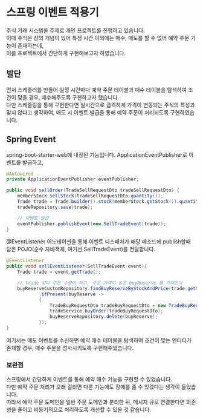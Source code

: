 # 스프링 이벤트 적용기
주식 거래 시스템을 주제로 개인 프로젝트를 진행하고 있습니다.  
이때 주식은 장의 개념이 있어 특정 시간 이외에는 매수, 매도를 할 수 없어 예약 주문 기능이 존재하는데,  
이를 프로젝트에서 간단하게 구현해보고자 하였습니다.
## 발단
먼저 스케줄러를 만들어 일정 시간마다 예약 주문 테이블과 매수 테이블을 탐색하여 조건이 맞을 경우, 매수해주도록 구현하고자 했습니다.  
다만 스케줄링을 통해 구현한다면 실시간으로 급격하게 가격이 변동되는 주식의 특성과 맞지 않다고 생각하여, 매도 시 이벤트 발급을 통해 예약 주문이 처리되도록 구현하였습니다.    
## Spring Event
spring-boot-starter-web에 내장된 기능입니다. 
ApplicationEventPublisher로 이벤트를 발급하고,   
```java
@Autowired
private ApplicationEventPublisher eventPublisher;

public void sellOrder(TradeSellRequestDto tradeSellRequestDto) {
    memberStock.sellStock(tradeSellRequestDto.quantity());
    Trade trade = Trade.builder().stock(memberStock.getStock()).quantity(tradeSellRequestDto.quantity()).build();
    tradeRepository.save(trade);

    // 이벤트 발급
    eventPublisher.publishEvent(new SellTradeEvent(trade));
}
```
@EventListener 어노테이션을 통해 이벤트 디스패처가 해당 메소드에 publish할때 담은 POJO(순수 자바객체, 여기선 SellTradeEvent)를 전달합니다.   
```java
@EventListener
public void sellEventListener(SellTradeEvent event){
    Trade trade = event.getTrade();

    // trade 보다 주문 수량이 적고, 주문 가격이 높은 buyReserve 를 가져온다
    buyReserveCustomRepository.findBuyReserveByStockAndPrice(trade.getStock(), trade.getPrice(), trade.getQuantity())
            .ifPresent(buyReserve ->
            {
                TradeBuyRequestDto tradeBuyRequestDto = new TradeBuyRequestDto(buyReserve.getPrice(), buyReserve.getQuantity(), buyReserve.getMember().getId(), trade.getId());
                tradeService.buyOrder(tradeBuyRequestDto);
                buyReserveRepository.delete(buyReserve);
            });
}
```
여기서는 매도 이벤트를 수신하면 예약 매수 테이블을 탐색하여 조건이 맞는 엔티티가 존재할 경우, 매수 주문을 성사시키도록 구현해주었습니다.
### 보완점
스프링에서 간단하게 이벤트를 통해 예약 매수 기능을 구현할 수 있었습니다.   
다만 예약 주문 처리가 오래 걸리면 다른 기능에도 장애를 줄 수 있겠다는 생각이 들었습니다.     
따라서 예약 주문 도메인을 일반 주문 도메인과 분리한 뒤, 메시지 큐로 연결한다면 의존성을 줄이고 비동기적으로 처리하도록 개선할 수 있을 것 같습니다.

